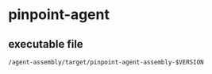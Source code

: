 # pinpoint-agent

## executable file
```
/agent-assembly/target/pinpoint-agent-assembly-$VERSION
```